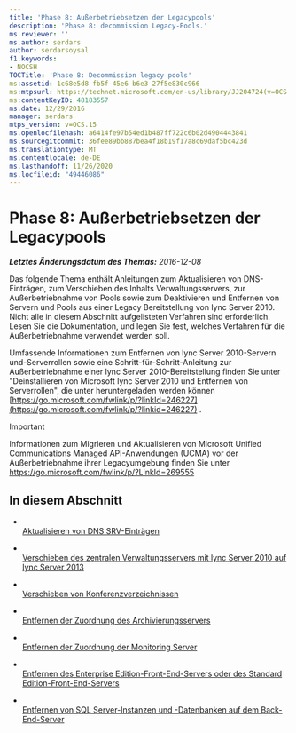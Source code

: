```yaml
---
title: 'Phase 8: Außerbetriebsetzen der Legacypools'
description: 'Phase 8: decommission Legacy-Pools.'
ms.reviewer: ''
ms.author: serdars
author: serdarsoysal
f1.keywords:
- NOCSH
TOCTitle: 'Phase 8: Decommission legacy pools'
ms:assetid: 1c68e5d8-fb5f-45e6-b6e3-27f5e830c966
ms:mtpsurl: https://technet.microsoft.com/en-us/library/JJ204724(v=OCS.15)
ms:contentKeyID: 48183557
ms.date: 12/29/2016
manager: serdars
mtps_version: v=OCS.15
ms.openlocfilehash: a6414fe97b54ed1b487ff722c6b02d4904443841
ms.sourcegitcommit: 36fee89bb887bea4f18b19f17a8c69daf5bc423d
ms.translationtype: MT
ms.contentlocale: de-DE
ms.lasthandoff: 11/26/2020
ms.locfileid: "49446086"
---
```

# <a name="phase-8-decommission-legacy-pools"></a>Phase 8: Außerbetriebsetzen der Legacypools

<div data-xmlns="http://www.w3.org/1999/xhtml">

<div class="topic" data-xmlns="http://www.w3.org/1999/xhtml" data-msxsl="urn:schemas-microsoft-com:xslt" data-cs="https://msdn.microsoft.com/">

<div data-asp="https://msdn2.microsoft.com/asp">



</div>

<div id="mainSection">

<div id="mainBody">

<span> </span>

_**Letztes Änderungsdatum des Themas:** 2016-12-08_

Das folgende Thema enthält Anleitungen zum Aktualisieren von DNS-Einträgen, zum Verschieben des Inhalts Verwaltungsservers, zur Außerbetriebnahme von Pools sowie zum Deaktivieren und Entfernen von Servern und Pools aus einer Legacy Bereitstellung von lync Server 2010. Nicht alle in diesem Abschnitt aufgelisteten Verfahren sind erforderlich. Lesen Sie die Dokumentation, und legen Sie fest, welches Verfahren für die Außerbetriebnahme verwendet werden soll.

Umfassende Informationen zum Entfernen von lync Server 2010-Servern und-Serverrollen sowie eine Schritt-für-Schritt-Anleitung zur Außerbetriebnahme einer lync Server 2010-Bereitstellung finden Sie unter "Deinstallieren von Microsoft lync Server 2010 und Entfernen von Serverrollen", die unter heruntergeladen werden können [https://go.microsoft.com/fwlink/p/?linkId=246227](https://go.microsoft.com/fwlink/p/?linkid=246227) .

<div>


> [!IMPORTANT]  
> Informationen zum Migrieren und Aktualisieren von Microsoft Unified Communications Managed API-Anwendungen (UCMA) vor der Außerbetriebnahme ihrer Legacyumgebung finden Sie unter <A href="https://go.microsoft.com/fwlink/p/?linkid=269555">https://go.microsoft.com/fwlink/p/?LinkId=269555</A>



</div>

<div>

## <a name="in-this-section"></a>In diesem Abschnitt

  - <span></span>  
    [Aktualisieren von DNS SRV-Einträgen](update-dns-srv-records.md)

  - <span></span>  
    [Verschieben des zentralen Verwaltungsservers mit lync Server 2010 auf lync Server 2013](move-the-lync-server-2010-central-management-server-to-lync-server-2013.md)

  - <span></span>  
    [Verschieben von Konferenzverzeichnissen](move-lync-server-2010-conference-directories-to-lync-server-2013.md)

  - <span></span>  
    [Entfernen der Zuordnung des Archivierungsservers](remove-the-archiving-server-association.md)

  - <span></span>  
    [Entfernen der Zuordnung der Monitoring Server](remove-the-monitoring-server-association.md)

  - <span></span>  
    [Entfernen des Enterprise Edition-Front-End-Servers oder des Standard Edition-Front-End-Servers](remove-the-enterprise-edition-front-end-server-or-standard-edition-front-end-server.md)

  - <span></span>  
    [Entfernen von SQL Server-Instanzen und -Datenbanken auf dem Back-End-Server](remove-sql-server-instances-and-databases-on-the-back-end-server.md)

</div>

</div>

<span> </span>

</div>

</div>

</div>


